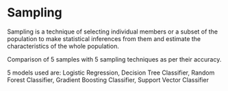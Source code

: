 # Sampling

Sampling is a technique of selecting individual members or a subset of the population to make statistical inferences from them and estimate the characteristics of the whole population.

Comparison of 5 samples with 5 sampling techniques as per their accuracy.

5 models used are:
 Logistic Regression,
 Decision Tree Classifier,
 Random Forest Classifier,
 Gradient Boosting Classifier,
 Support Vector Classifier

 
